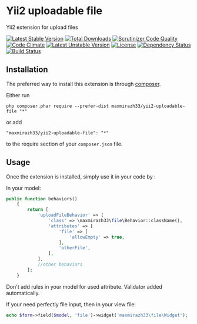 Yii2 uploadable file
==================================
Yii2 extension for upload files

[![Latest Stable Version](https://poser.pugx.org/maxmirazh33/yii2-uploadable-file/v/stable.svg)](https://packagist.org/packages/maxmirazh33/yii2-uploadable-file)
[![Total Downloads](https://poser.pugx.org/maxmirazh33/yii2-uploadable-file/downloads.svg)](https://packagist.org/packages/maxmirazh33/yii2-uploadable-file)
[![Scrutinizer Code Quality](https://scrutinizer-ci.com/g/maxmirazh33/yii2-uploadable-file/badges/quality-score.png?b=master)](https://scrutinizer-ci.com/g/maxmirazh33/yii2-uploadable-file/?branch=master)
[![Code Climate](https://codeclimate.com/github/maxmirazh33/yii2-uploadable-file/badges/gpa.svg)](https://codeclimate.com/github/maxmirazh33/yii2-uploadable-file)
[![Latest Unstable Version](https://poser.pugx.org/maxmirazh33/yii2-uploadable-file/v/unstable.svg)](https://packagist.org/packages/maxmirazh33/yii2-uploadable-file)
[![License](https://poser.pugx.org/maxmirazh33/yii2-uploadable-file/license.svg)](https://packagist.org/packages/maxmirazh33/yii2-uploadable-file)
[![Dependency Status](https://www.versioneye.com/user/projects/54d4badf3ca08473b40003b0/badge.svg?style=flat)](https://www.versioneye.com/user/projects/54d4badf3ca08473b40003b0)
[![Build Status](https://scrutinizer-ci.com/g/maxmirazh33/yii2-uploadable-file/badges/build.png?b=master)](https://scrutinizer-ci.com/g/maxmirazh33/yii2-uploadable-file/build-status/master)

Installation
------------

The preferred way to install this extension is through [composer](http://getcomposer.org/download/).

Either run

```
php composer.phar require --prefer-dist maxmirazh33/yii2-uploadable-file "*"
```

or add

```
"maxmirazh33/yii2-uploadable-file": "*"
```

to the require section of your `composer.json` file.


Usage
-----

Once the extension is installed, simply use it in your code by  :

In your model:
```php
public function behaviors()
    {
        return [
            'uploadFileBehavior' => [
                'class' => \maxmirazh33\file\Behavior::className(),
                'attributes' => [
                    'file' => [
                        'allowEmpty' => true,
                    ],
                    'otherFile',
                ],
            ],
            //other behaviors
        ];
    }
```

Don't add rules in your model for used attribute. Validator added automatically.

If your need perfectly file input, then in your view file:
```php
echo $form->field($model, 'file')->widget('maxmirazh33\file\Widget');
```
